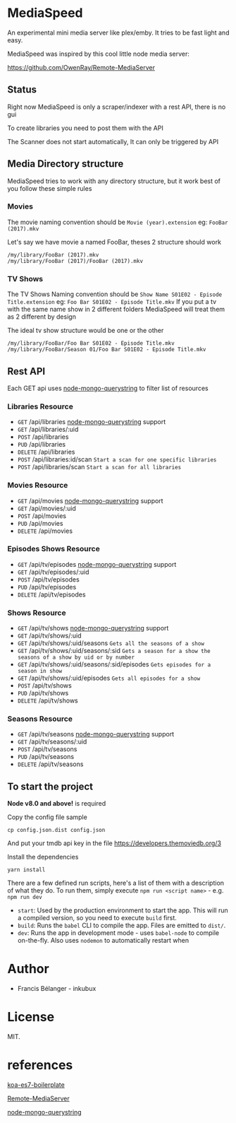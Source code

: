 # MediaSpeed

An experimental mini media server like plex/emby. It tries to be fast light and easy.

MediaSpeed was inspired by this cool little node media server:

https://github.com/OwenRay/Remote-MediaServer

## Status

Right now MediaSpeed is only a scraper/indexer with a rest API, there is no gui

To create libraries you need to post them with the API

The Scanner does not start automatically, It can only be triggered by API


## Media Directory structure

MediaSpeed tries to work with any directory structure, but it work best of you follow these simple rules

### Movies

The movie naming convention should be `Movie (year).extension` eg: `FooBar (2017).mkv`

Let's say we have movie a named FooBar, theses 2 structure should work

``` 
/my/library/FooBar (2017).mkv
/my/library/FooBar (2017)/FooBar (2017).mkv
```

### TV Shows

The TV Shows Naming convention should be `Show Name S01E02 - Episode Title.extension` eg: `Foo Bar S01E02 - Episode Title.mkv`
If you put a tv with the same name show in 2 different folders MediaSpeed will treat them as 2 different by design

The ideal tv show structure would be one or the other

``` 
/my/library/FooBar/Foo Bar S01E02 - Episode Title.mkv
/my/library/FooBar/Season 01/Foo Bar S01E02 - Episode Title.mkv
```

## Rest API

Each GET api uses [node-mongo-querystring](https://github.com/Turistforeningen/node-mongo-querystring) to filter list of resources


### Libraries Resource
- <code>GET</code>    /api/libraries [node-mongo-querystring](https://github.com/Turistforeningen/node-mongo-querystring) support
- <code>GET</code>    /api/libraries/:uid
- <code>POST</code>   /api/libraries
- <code>PUD</code>    /api/libraries
- <code>DELETE</code> /api/libraries
- <code>POST</code> /api/libraries:id/scan `Start a scan for one specific libraries`
- <code>POST</code> /api/libraries/scan   `Start a scan for all libraries`    

### Movies Resource
- <code>GET</code>    /api/movies [node-mongo-querystring](https://github.com/Turistforeningen/node-mongo-querystring) support
- <code>GET</code>    /api/movies/:uid
- <code>POST</code>   /api/movies
- <code>PUD</code>    /api/movies
- <code>DELETE</code> /api/movies

### Episodes Shows Resource
- <code>GET</code>    /api/tv/episodes [node-mongo-querystring](https://github.com/Turistforeningen/node-mongo-querystring) support
- <code>GET</code>    /api/tv/episodes/:uid
- <code>POST</code>   /api/tv/episodes
- <code>PUD</code>    /api/tv/episodes
- <code>DELETE</code> /api/tv/episodes

### Shows Resource
- <code>GET</code>    /api/tv/shows [node-mongo-querystring](https://github.com/Turistforeningen/node-mongo-querystring) support
- <code>GET</code>    /api/tv/shows/:uid
- <code>GET</code>    /api/tv/shows/:uid/seasons `Gets all the seasons of a show`               
- <code>GET</code>    /api/tv/shows/:uid/seasons/:sid `Gets a season for a show the seasons of a show by uid or by number`
- <code>GET</code>    /api/tv/shows/:uid/seasons/:sid/episodes `Gets episodes for a season in show`
- <code>GET</code>    /api/tv/shows/:uid/episodes `Gets all episodes for a show`
- <code>POST</code>   /api/tv/shows
- <code>PUD</code>    /api/tv/shows
- <code>DELETE</code> /api/tv/shows

### Seasons Resource
- <code>GET</code>    /api/tv/seasons [node-mongo-querystring](https://github.com/Turistforeningen/node-mongo-querystring) support
- <code>GET</code>    /api/tv/seasons/:uid
- <code>POST</code>   /api/tv/seasons
- <code>PUD</code>    /api/tv/seasons
- <code>DELETE</code> /api/tv/seasons


## To start the project
**Node v8.0 and above!** is required

Copy the config file sample 

``` 
cp config.json.dist config.json
```

And put your tmdb api key in the file
https://developers.themoviedb.org/3

Install the dependencies
``` 
yarn install
```


There are a few defined run scripts, here's a list of them with a description of what they do. To run them, simply execute `npm run <script name>` - e.g. `npm run dev`

* `start`: Used by the production environment to start the app. This will run a compiled version, so you need to execute `build` first.
* `build`: Runs the `babel` CLI to compile the app. Files are emitted to `dist/`.
* `dev`: Runs the app in development mode - uses `babel-node` to compile on-the-fly. Also uses `nodemon` to automatically restart when 

# Author

* Francis Bélanger - inkubux

# License

MIT.


# references

[koa-es7-boilerplate](https://github.com/jeffijoe/koa-es7-boilerplate)

[Remote-MediaServer](https://github.com/OwenRay/Remote-MediaServer)

[node-mongo-querystring](https://github.com/Turistforeningen/node-mongo-querystring)
